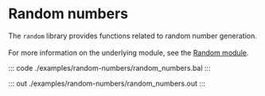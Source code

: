 # Random numbers

The `random` library provides functions related to random number generation.<br/><br/>
For more information on the underlying module,
see the [Random module](https://docs.central.ballerina.io/ballerina/random/latest/).


::: code ./examples/random-numbers/random_numbers.bal :::

::: out ./examples/random-numbers/random_numbers.out :::